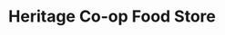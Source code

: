 ---
title: "Heritage Co-op Food Store"
url: /erickson/heritage-co-op-food-store/
shop: Supermarkt
---